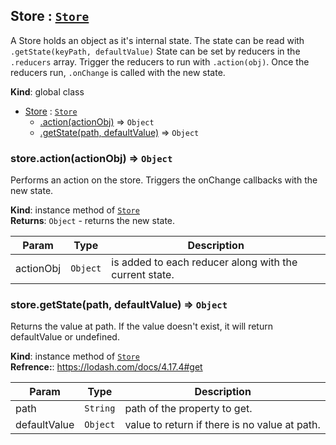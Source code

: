 <a name="Store"></a>

## Store : [<code>Store</code>](#Store)
A Store holds an object as it's internal state.
The state can be read with `.getState(keyPath, defaultValue)`
State can be set by reducers in the `.reducers` array.
Trigger the reducers to run with `.action(obj)`.
Once the reducers run, `.onChange` is called with the new state.

**Kind**: global class  

* [Store](#Store) : [<code>Store</code>](#Store)
    * [.action(actionObj)](#Store+action) ⇒ <code>Object</code>
    * [.getState(path, defaultValue)](#Store+getState) ⇒ <code>Object</code>

<a name="Store+action"></a>

### store.action(actionObj) ⇒ <code>Object</code>
Performs an action on the store.
Triggers the onChange callbacks with the new state.

**Kind**: instance method of [<code>Store</code>](#Store)  
**Returns**: <code>Object</code> - returns the new state.  

| Param | Type | Description |
| --- | --- | --- |
| actionObj | <code>Object</code> | is added to each reducer along with the current state. |

<a name="Store+getState"></a>

### store.getState(path, defaultValue) ⇒ <code>Object</code>
Returns the value at path.
If the value doesn't exist, it will return defaultValue or undefined.

**Kind**: instance method of [<code>Store</code>](#Store)  
**Refrence:**: https://lodash.com/docs/4.17.4#get  

| Param | Type | Description |
| --- | --- | --- |
| path | <code>String</code> | path of the property to get. |
| defaultValue | <code>Object</code> | value to return if there is no value at path. |

